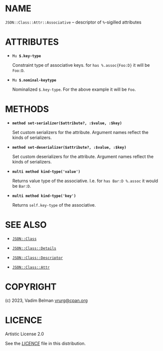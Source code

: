 # NAME

`JSON::Class::Attr::Associative` – descriptor of `%`-sigilled attributes

# ATTRIBUTES

  - `Mu `**`$.key-type`**
    
    Constraint type of associative keys. for `has %.assoc{Foo:D}` it will be `Foo:D`.

  - `Mu `**`$.nominal-keytype`**
    
    Nominalized `$.key-type`. For the above example it will be `Foo`.

# METHODS

  - **`method set-serializer($attribute?, :$value, :$key)`**
    
    Set custom serializers for the attribute. Argument names reflect the kinds of serializers.

  - **`method set-deserializer($attribute?, :$value, :$key)`**
    
    Set custom deserializers for the attribute. Argument names reflect the kinds of serializers.

  - **`multi method kind-type('value')`**
    
    Returns value type of the associative. I.e. for `has Bar:D %.assoc` it would be `Bar:D`.

  - **`multi method kind-type('key')`**
    
    Returns `self.key-type` of the associative.

# SEE ALSO

  - [`JSON::Class`](../../Class.md)

  - [`JSON::Class::Details`](../Details.md)

  - [`JSON::Class::Descriptor`](../Descriptor.md)

  - [`JSON::Class::Attr`](../Attr.md)

# COPYRIGHT

(c) 2023, Vadim Belman <vrurg@cpan.org>

# LICENCE

Artistic License 2.0

See the [*LICENCE*](../../../../../LICENCE) file in this distribution.
